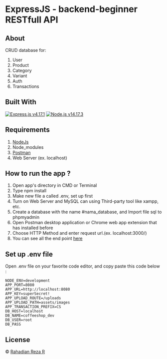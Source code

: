 # ExpressJS - backend-beginner RESTfull API

## About
CRUD database for:
1. User
2. Product
3. Category
4. Variant
5. Auth
6. Transactions

## Built With
[![Express.js  v4.17.1](https://img.shields.io/badge/Express%20-v4.17.1-brightgreen.svg?style=flat)](https://expressjs.com/)
[![Node.js v14.17.3](https://img.shields.io/badge/Node%20-v14.17.3-blue.svg?style=flat)](https://nodejs.org/en/)



## Requirements
1. [NodeJs](https://nodejs.org/en/)
2. Node_modules
3. [Postman](https://www.getpostman.com/)
4. Web Server (ex. localhost)

## How to run the app ?

1. Open app's directory in CMD or Terminal
2. Type npm install
3. Make new file a called .env, set up first
4. Turn on Web Server and MySQL can using Third-party tool like xampp, etc.
5. Create a database with the name #nama_database, and Import file sql to phpmyadmin
6. Open Postman desktop application or Chrome web app extension that has installed before
7. Choose HTTP Method and enter request url.(ex. localhost:3000/)
8. You can see all the end point [here](https://documenter.getpostman.com/view/4158274/TzscnmUr)

## Set up .env file
Open .env file on your favorite code editor, and copy paste this code below :

``` 
NODE_ENV=development
APP_PORT=8080
APP_URL=http://localhost:8080
APP_KEY=superSecret!
APP_UPLOAD_ROUTE=/uploads
APP_UPLOAD_PATH=assets/images
APP_TRANSACTION_PREFIX=CS
DB_HOST=localhost
DB_NAME=coffeeshop_dev
DB_USER=root
DB_PASS
```

## License
© [Rahadian Reza R](https://github.com/apaajaa22)
